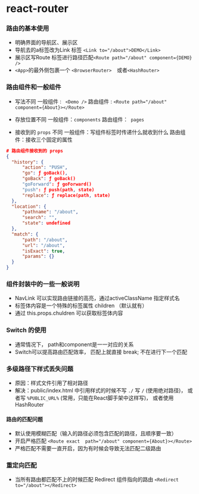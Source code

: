 # react-router

### 路由的基本使用

- 明确界面的导航区、展示区
- 导航去的a标签改为Link 标签 ` <Link to="/about">DEMO</Link> `
- 展示区写Route 标签进行路径匹配` <Route path="/about" component={DEMO} /> `
- ` <App> `的最外侧包裹一个 `<BrowserRouter>  `或者`<HashRouter>`

### 路由组件和一般组件

- 写法不同
  一般组件 : ` <Demo />`
  路由组件 : `<Route path="/about" component={About}></Route>`

- 存放位置不同
  一般组件：`components`
  路由组件：` pages`

- 接收到的 `props` 不同
  一般组件：写组件标签时传递什么就收到什么
  路由组件：接收三个固定的属性

```json
# 路由组件接收到的 props
{
  "history": {
      "action": "PUSH",
      "go": ƒ goBack(),
      "goBack": ƒ goBack()
      "goForward": ƒ goForward()
      "push": ƒ push(path, state)
      "replace": ƒ replace(path, state)
  },
  "location": {
      "pathname": "/about",
      "search": "",
      "state": undefined
  },
  "match": {
      "path": "/about",
      "url": "/about",
      "isExact": true,
      "params": {}
  }
}
```

### 组件封装中的一些一般说明
- NavLink 可以实现路由链接的高亮，通过activeClassName 指定样式名
- 标签体内容是一个特殊的标签属性 children （默认就有）
- 通过 this.props.chuldren 可以获取标签体内容

### Switch 的使用
- 通常情况下， path和component是一一对应的关系
- Switch可以提高路由匹配效率， 匹配上就直接 break; 不在进行下一个匹配

### 多级路径下样式丢失问题
- 原因：样式文件引用了相对路径
- 解决：public/index.html 中引用样式的时候不写 `./` 写 `/` (使用绝对路径)， 或者写 `%PUBLIC_URL%` (常用，只能在React脚手架中这样写)， 或者使用 HashRouter

#### 路由的匹配问题
- 默认使用模糊匹配（输入的路径必须包含匹配的路径，且顺序要一致）
- 开启严格匹配 `<Route exact  path="/about" component={About}></Route>`
- 严格匹配不需要一直开启，因为有时候会导致无法匹配二级路由

### 重定向匹配
- 当所有路由都匹配不上的时候匹配 Redirect 组件指向的路由 `<Redirect to="/about"></Redirect>`